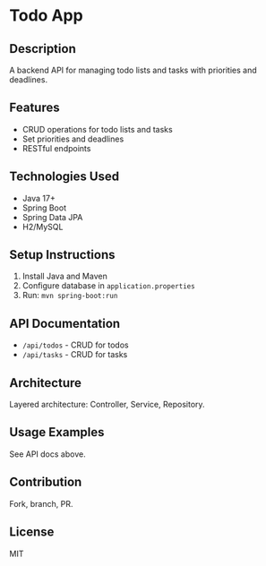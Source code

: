 # Todo App

## Description
A backend API for managing todo lists and tasks with priorities and deadlines.

## Features
- CRUD operations for todo lists and tasks
- Set priorities and deadlines
- RESTful endpoints

## Technologies Used
- Java 17+
- Spring Boot
- Spring Data JPA
- H2/MySQL

## Setup Instructions
1. Install Java and Maven
2. Configure database in `application.properties`
3. Run: `mvn spring-boot:run`

## API Documentation
- `/api/todos` - CRUD for todos
- `/api/tasks` - CRUD for tasks

## Architecture
Layered architecture: Controller, Service, Repository.

## Usage Examples
See API docs above.

## Contribution
Fork, branch, PR.

## License
MIT
